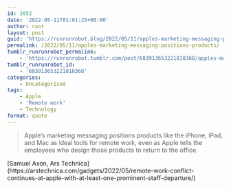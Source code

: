 ```yaml
---
id: 2052
date: '2022-05-11T01:01:25+00:00'
author: root
layout: post
guid: 'https://runrunrobot.blog/2022/05/11/apples-marketing-messaging-positions-products/'
permalink: /2022/05/11/apples-marketing-messaging-positions-products/
tumblr_runrunrobot_permalink:
    - 'https://runrunrobot.tumblr.com/post/683913653221818368/apples-marketing-messaging-positions-products'
tumblr_runrunrobot_id:
    - '683913653221818368'
categories:
    - Uncategorized
tags:
    - Apple
    - 'Remote work'
    - Technology
format: quote
---
```


> Apple’s marketing messaging positions products like the iPhone, iPad, and Mac as ideal tools for remote work, even as Apple tells the employees who design those products to return to the office.

<div class="attribution">[Samuel Axon, Ars Technica](https://arstechnica.com/gadgets/2022/05/remote-work-conflict-continues-at-apple-with-at-least-one-prominent-staff-departure/)</div>